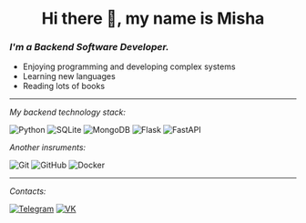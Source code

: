 <h1 align="center"> Hi there 👋, my name is Misha </h1>
  
### _I'm a Backend Software Developer._
- Enjoying programming and developing complex systems
- Learning new languages
- Reading lots of books 

---

_My backend technology stack:_  

![Python](https://img.shields.io/badge/Python-black?style=flat-square&logo=python&logoColor=yellow)
![SQLite](https://img.shields.io/badge/SQLite-black?style=flat-square&logo=sqlite&logoColor=blue)
![MongoDB](https://img.shields.io/badge/MongoDB-black?style=flat-square&logo=mongodb&logoColor=green)
![Flask](https://img.shields.io/badge/Flask-black?style=flat-square&logo=flask&logoColor=white)
![FastAPI](https://img.shields.io/badge/FastAPI-black?style=flat&logo=fastapi&logoColor=green)


_Another insruments:_

![Git](https://img.shields.io/badge/Git-black?style=flat&logo=git&logoColor=red) 
![GitHub](https://img.shields.io/badge/GitHub-black?style=flat&logo=github&logoColor=white)
![Docker](https://img.shields.io/badge/Docker-black?style=flat&logo=docker&logoColor=blue)

___

_Contacts:_

[![Telegram](https://img.shields.io/badge/Telegram-black?style=flat&logo=telegram&logoColor=biue)]("https://t.me/opi4m")
[![VK](https://img.shields.io/badge/VK-black?style=flat&logo=vk&logoColor=blue)]("https://vk.com/michael1216")

